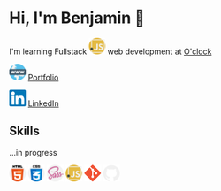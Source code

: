 # Hi, I'm Benjamin 👋

I'm learning Fullstack <img src="img/javascript.svg" alt="javascript" width="30"/> web development at [O'clock](https://oclock.io/)

<img src="img/www.svg" alt="html" width="30"/> [Portfolio](https://www.benjamin-choron.fr/)

<img src="img/linkedin.svg" alt="linkedin" width="30"/> [LinkedIn](https://www.linkedin.com/in/bchoron/)

## Skills

...in progress

<img src="img/html-5.svg" alt="html" width="30px"/> <img src="img/css.svg" alt="css" width="30px"/> <img src="img/sass.svg" alt="sass" width="30px"/> <img src="img/javascript.svg" alt="javascript" width="30px"/> <img src="img/git.svg" alt="git" width="30px"/> <img src="img/github.svg" alt="github" width="30px"/>
